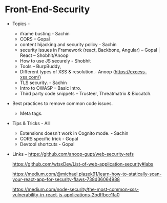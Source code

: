 # Front-End-Security

- Topics - 
    - iframe busting - Sachin
    - CORS – Gopal 
    - content hijacking and security policy - Sachin
    - security issues in Framework (react, Backbone, Angular) – Gopal | React – Shobhit/Anoop
    - How to use JS securely - Shobhit
    - Tools – BurpBuddy,
    - Different types of XSS & resolution.- Anoop (https://excess-xss.com/)
    - TLS security. - Sachin
    - Intro to OWASP – Basic Intro.
    - Third party code snippets – Trusteer, Threatmatrix & Biocatch.

- Best practices to remove common code issues.
    - Meta tags.

- Tips & Tricks - All
    - Extensions doesn't work in Cognito mode. - Sachin
    - CORS specific trick - Gopal
    - Devtool shortcuts - Gopal

- Links – 
	https://github.com/anoop-gupt/web-security-refs

    https://github.com/wtsxDev/List-of-web-application-security#labs

    https://medium.com/@michael.plazek91/learn-how-to-statically-scan-your-react-app-for-security-flaws-738d36064988
    
    https://medium.com/node-security/the-most-common-xss-vulnerability-in-react-js-applications-2bdffbcc1fa0
